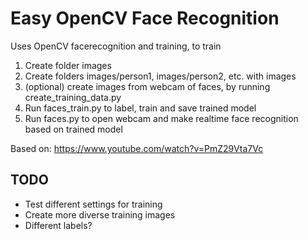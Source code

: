 # Easy OpenCV Face Recognition
Uses OpenCV facerecognition and training, to train 

1. Create folder images
2. Create folders images/person1, images/person2, etc. with images
3. (optional) create images from webcam of faces, by running create_training_data.py
4. Run faces_train.py to label, train and save trained model
5. Run faces.py to open webcam and make realtime face recognition based on trained model

Based on:
https://www.youtube.com/watch?v=PmZ29Vta7Vc

## TODO
- Test different settings for training
- Create more diverse training images
- Different labels?